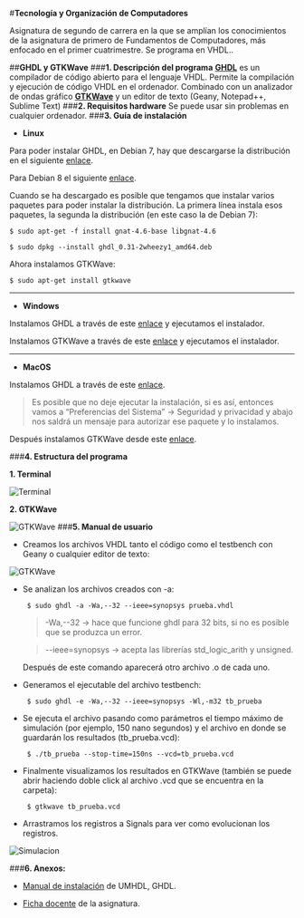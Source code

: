 #**Tecnología y Organización de Computadores**

Asignatura de segundo de carrera en la que se amplían los conocimientos de la asignatura de primero de Fundamentos de Computadores, más enfocado en el primer cuatrimestre. Se programa en VHDL..

##**GHDL y GTKWave**
###**1. Descripción del programa**
**[GHDL](http://ghdl.free.fr/ )** es un compilador de código abierto para el lenguaje VHDL. Permite la compilación y ejecución de código VHDL en el ordenador. Combinado con un analizador de ondas gráfico **[GTKWave](http://gtkwave.sourceforge.net/)** y un editor de texto (Geany, Notepad++, Sublime Text)
###**2. Requisitos hardware**
Se puede usar sin problemas en cualquier ordenador.
###**3. Guía de instalación**
- **Linux**

Para poder instalar GHDL, en Debian 7, hay que descargarse la distribución en el siguiente [enlace](https://sourceforge.net/projects/ghdl-updates/files/Builds/ghdl-0.31/Debian/ghdl_0.31-2wheezy1_amd64.deb/download).

Para Debian 8 el siguiente [enlace](https://sourceforge.net/projects/ghdl-updates/files/Builds/ghdl-0.33/debian/ghdl_0.33-1jessie1_amd64.deb/download).

 

Cuando se ha descargado es posible que tengamos que instalar varios paquetes para poder instalar la distribución. La primera línea instala esos paquetes, la segunda la distribución (en este caso la de Debian 7):

	$ sudo apt-get -f install gnat-4.6-base libgnat-4.6
	
	$ sudo dpkg --install ghdl_0.31-2wheezy1_amd64.deb 

Ahora instalamos GTKWave:
	
	$ sudo apt-get install gtkwave


----------

 - **Windows**

Instalamos GHDL a través de este [enlace](http://ghdl.free.fr/ghdl-installer-0.29.1.exe) y ejecutamos el instalador.

Instalamos GTKWave a través de este [enlace](https://sourceforge.net/projects/gtkwave/files/latest/download?source=typ_redirect) y ejecutamos el instalador.

----------

 - **MacOS**

Instalamos GHDL a través de este [enlace](https://github.com/tgingold/ghdl/releases/download/v0.33/ghdl-0.33-llvm-darwin13.pkg).

>Es posible que no deje ejecutar la instalación, si es así, entonces vamos a “Preferencias del Sistema” → Seguridad y privacidad y abajo nos saldrá un mensaje para autorizar ese paquete y lo instalamos.

Después instalamos GTKWave desde este [enlace](http://gtkwave.sourceforge.net/gtkwave.zip).


###**4. Estructura del programa**

 **1. Terminal**
 
 ![Terminal](https://github.com/LibreLabUCM/LiberarFdI/blob/master/Tecnologia%20y%20Organizacion%20de%20Computadores/images/Terminal.png?raw=true)
 
 **2. GTKWave**
 
![GTKWave](https://github.com/LibreLabUCM/LiberarFdI/blob/master/Tecnologia%20y%20Organizacion%20de%20Computadores/images/GTKWave.png?raw=true)
###**5. Manual de usuario**

 - Creamos los archivos VHDL tanto el código como el testbench con Geany o cualquier editor de texto:
    
![GTKWave](https://github.com/LibreLabUCM/LiberarFdI/blob/master/Tecnologia%20y%20Organizacion%20de%20Computadores/images/Codigo.png?raw=true)

 - Se analizan los archivos creados con -a:

		$ sudo ghdl -a -Wa,--32 --ieee=synopsys prueba.vhdl
	
	>-Wa,--32 → hace que funcione ghdl para 32 bits, si no es posible que se produzca un error.
	
	>--ieee=synopsys → acepta las librerías std_logic_arith y unsigned.
	
	Después de este comando aparecerá otro archivo .o de cada uno.

 - Generamos el ejecutable del archivo testbench:

		$ sudo ghdl -e -Wa,--32 --ieee=synopsys -Wl,-m32 tb_prueba

 - Se ejecuta el archivo pasando como parámetros el tiempo máximo de simulación (por ejemplo, 150 nano segundos) y el archivo en donde se guardarán los resultados (tb_prueba.vcd):
	
		$ ./tb_prueba --stop-time=150ns --vcd=tb_prueba.vcd

 - Finalmente visualizamos los resultados en GTKWave (también se puede abrir haciendo doble click al archivo .vcd que se encuentra en la carpeta):

		$ gtkwave tb_prueba.vcd

 - Arrastramos los registros a Signals para ver como evolucionan los
   registros.
   
![Simulacion](https://github.com/LibreLabUCM/LiberarFdI/blob/master/Tecnologia%20y%20Organizacion%20de%20Computadores/images/Simulacion.png?raw=true)

###**6. Anexos:**

 - [Manual de instalación](https://sourceforge.net/projects/umhdl/files/umhdl-install-es.pdf/download) de UMHDL, GHDL.


 - [Ficha docente](http://www.fdi.ucm.es/Pub/ImpresoFichaDocente.aspx?Id=905) de la asignatura.
